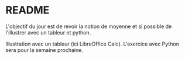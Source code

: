 # README

L'objectif du jour est de revoir la notion de moyenne et si possible de l'illustrer avec un tableur et python.

Illustration avec un tableur (ici LibreOffice Calc). L'exercice avec Python sera pour la semaine prochaine.

